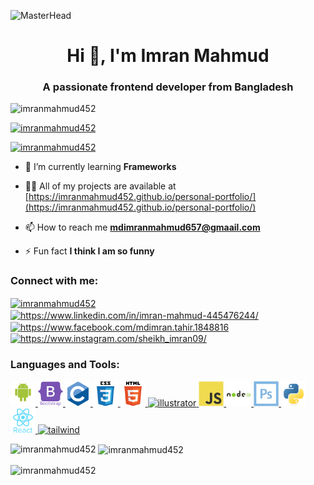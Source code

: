 ![MasterHead](https://1.bp.blogspot.com/-7A4WynwLsMw/XbBpCXG8fHI/AAAAAAAAMt4/uOa1bpLskYgrwGbllhSu2SDj_Mig8SXJQCLcBGAsYHQ/s1600/2000_600px.gif)
<h1 align="center">Hi 👋, I'm Imran Mahmud</h1>
<h3 align="center">A passionate frontend developer from Bangladesh</h3>

<p align="left"> <img src="https://komarev.com/ghpvc/?username=imranmahmud452&label=Profile%20views&color=0e75b6&style=flat" alt="imranmahmud452" /> </p>

<p align="left"> <a href="https://github.com/ryo-ma/github-profile-trophy"><img src="https://github-profile-trophy.vercel.app/?username=imranmahmud452" alt="imranmahmud452" /></a> </p>

<p align="left"> <a href="https://twitter.com/imranmahmud452" target="blank"><img src="https://img.shields.io/twitter/follow/imranmahmud452?logo=twitter&style=for-the-badge" alt="imranmahmud452" /></a> </p>

- 🌱 I’m currently learning **Frameworks**

- 👨‍💻 All of my projects are available at [https://imranmahmud452.github.io/personal-portfolio/](https://imranmahmud452.github.io/personal-portfolio/)

- 📫 How to reach me **mdimranmahmud657@gmaail.com**

- ⚡ Fun fact **I think I am so funny**

<h3 align="left">Connect with me:</h3>
<p align="left">
<a href="https://twitter.com/imranmahmud452" target="blank"><img align="center" src="https://raw.githubusercontent.com/rahuldkjain/github-profile-readme-generator/master/src/images/icons/Social/twitter.svg" alt="imranmahmud452" height="30" width="40" /></a>
<a href="https://linkedin.com/in/https://www.linkedin.com/in/imran-mahmud-445476244/" target="blank"><img align="center" src="https://raw.githubusercontent.com/rahuldkjain/github-profile-readme-generator/master/src/images/icons/Social/linked-in-alt.svg" alt="https://www.linkedin.com/in/imran-mahmud-445476244/" height="30" width="40" /></a>
<a href="https://fb.com/https://www.facebook.com/mdimran.tahir.1848816" target="blank"><img align="center" src="https://raw.githubusercontent.com/rahuldkjain/github-profile-readme-generator/master/src/images/icons/Social/facebook.svg" alt="https://www.facebook.com/mdimran.tahir.1848816" height="30" width="40" /></a>
<a href="https://instagram.com/https://www.instagram.com/sheikh_imran09/" target="blank"><img align="center" src="https://raw.githubusercontent.com/rahuldkjain/github-profile-readme-generator/master/src/images/icons/Social/instagram.svg" alt="https://www.instagram.com/sheikh_imran09/" height="30" width="40" /></a>
</p>

<h3 align="left">Languages and Tools:</h3>
<p align="left"> <a href="https://developer.android.com" target="_blank" rel="noreferrer"> <img src="https://raw.githubusercontent.com/devicons/devicon/master/icons/android/android-original-wordmark.svg" alt="android" width="40" height="40"/> </a> <a href="https://getbootstrap.com" target="_blank" rel="noreferrer"> <img src="https://raw.githubusercontent.com/devicons/devicon/master/icons/bootstrap/bootstrap-plain-wordmark.svg" alt="bootstrap" width="40" height="40"/> </a> <a href="https://www.cprogramming.com/" target="_blank" rel="noreferrer"> <img src="https://raw.githubusercontent.com/devicons/devicon/master/icons/c/c-original.svg" alt="c" width="40" height="40"/> </a> <a href="https://www.w3schools.com/css/" target="_blank" rel="noreferrer"> <img src="https://raw.githubusercontent.com/devicons/devicon/master/icons/css3/css3-original-wordmark.svg" alt="css3" width="40" height="40"/> </a> <a href="https://www.w3.org/html/" target="_blank" rel="noreferrer"> <img src="https://raw.githubusercontent.com/devicons/devicon/master/icons/html5/html5-original-wordmark.svg" alt="html5" width="40" height="40"/> </a> <a href="https://www.adobe.com/in/products/illustrator.html" target="_blank" rel="noreferrer"> <img src="https://www.vectorlogo.zone/logos/adobe_illustrator/adobe_illustrator-icon.svg" alt="illustrator" width="40" height="40"/> </a> <a href="https://developer.mozilla.org/en-US/docs/Web/JavaScript" target="_blank" rel="noreferrer"> <img src="https://raw.githubusercontent.com/devicons/devicon/master/icons/javascript/javascript-original.svg" alt="javascript" width="40" height="40"/> </a> <a href="https://nodejs.org" target="_blank" rel="noreferrer"> <img src="https://raw.githubusercontent.com/devicons/devicon/master/icons/nodejs/nodejs-original-wordmark.svg" alt="nodejs" width="40" height="40"/> </a> <a href="https://www.photoshop.com/en" target="_blank" rel="noreferrer"> <img src="https://raw.githubusercontent.com/devicons/devicon/master/icons/photoshop/photoshop-line.svg" alt="photoshop" width="40" height="40"/> </a> <a href="https://www.python.org" target="_blank" rel="noreferrer"> <img src="https://raw.githubusercontent.com/devicons/devicon/master/icons/python/python-original.svg" alt="python" width="40" height="40"/> </a> <a href="https://reactjs.org/" target="_blank" rel="noreferrer"> <img src="https://raw.githubusercontent.com/devicons/devicon/master/icons/react/react-original-wordmark.svg" alt="react" width="40" height="40"/> </a> <a href="https://tailwindcss.com/" target="_blank" rel="noreferrer"> <img src="https://www.vectorlogo.zone/logos/tailwindcss/tailwindcss-icon.svg" alt="tailwind" width="40" height="40"/> </a> </p>

<p><img align="left" src="https://github-readme-stats.vercel.app/api/top-langs?username=imranmahmud452&show_icons=true&locale=en&layout=compact" alt="imranmahmud452" /></p>

<p>&nbsp;<img align="center" src="https://github-readme-stats.vercel.app/api?username=imranmahmud452&show_icons=true&locale=en" alt="imranmahmud452" /></p>

<p><img align="center" src="https://github-readme-streak-stats.herokuapp.com/?user=imranmahmud452&" alt="imranmahmud452" /></p>
